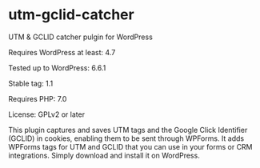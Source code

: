 # utm-gclid-catcher
UTM &amp; GCLID catcher pulgin for WordPress

Requires WordPress at least: 4.7

Tested up to WordPress: 6.6.1

Stable tag: 1.1

Requires PHP: 7.0

License: GPLv2 or later

This plugin captures and saves UTM tags and the Google Click Identifier (GCLID) in cookies, enabling them to be sent through WPForms. It adds WPForms tags for UTM and GCLID that you can use in your forms or CRM integrations.
Simply download and install it on WordPress.
